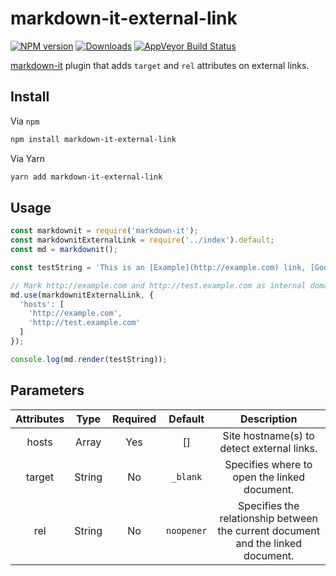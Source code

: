 # markdown-it-external-link

[![NPM version][npm-image]][npm-url]
[![Downloads][downloads-image]][npm-url]
[![AppVeyor Build Status][appveyor-image]][appveyor-url]

[markdown-it](https://www.npmjs.com/package/markdown-it) plugin that adds `target` and `rel` attributes on external links.

## Install

Via `npm`

```bash
npm install markdown-it-external-link
```

Via Yarn

```bash
yarn add markdown-it-external-link
```

## Usage

```javascript
const markdownit = require('markdown-it');
const markdownitExternalLink = require('../index').default;
const md = markdownit();

const testString = 'This is an [Example](http://example.com) link, [Google](https://google.com) link, [Facebook](https://facebook.com) link, [Test Example](http://test.example.com/) link, [Test2 Example](http://test2.example.com/) link and [Relative](/docs/concept/) link.';

// Mark http://example.com and http://test.example.com as internal domain.
md.use(markdownitExternalLink, {
  'hosts': [
    'http://example.com',
    'http://test.example.com'
  ]
});

console.log(md.render(testString));
```

## Parameters

|   Attributes   |  Type  | Required |   Default  |                                    Description                                   |
|:--------------:|:------:|:--------:|:----------:|:--------------------------------------------------------------------------------:|
|      hosts     |  Array |    Yes   |     []     | Site hostname(s) to detect external links.                                       |
|     target     | String |    No    |  `_blank`  | Specifies where to open the linked document.                                     |
|       rel      | String |    No    | `noopener` | Specifies the relationship between the current document and the linked document. |

[npm-image]: https://img.shields.io/npm/v/markdown-it-external-link.svg
[npm-url]: https://www.npmjs.com/package/markdown-it-external-link
[downloads-image]: https://img.shields.io/npm/dm/markdown-it-external-link.svg

[appveyor-url]: https://ci.appveyor.com/project/trunkcode/markdown-it-external-link
[appveyor-image]: https://img.shields.io/appveyor/ci/trunkcode/markdown-it-external-link.svg?label=appveyor
